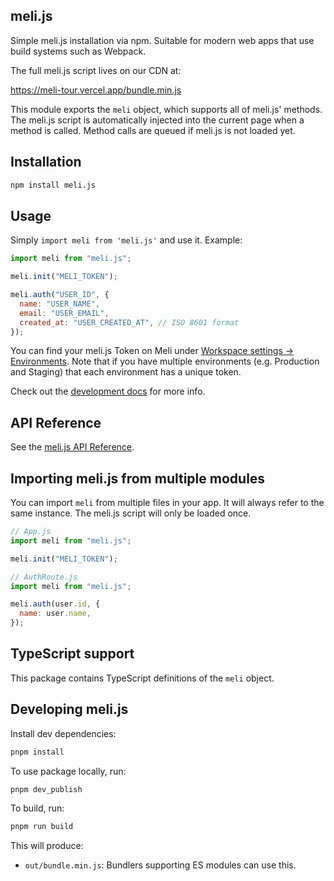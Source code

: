 ## meli.js

Simple meli.js installation via npm. Suitable for modern web apps that use build systems such as Webpack.

The full meli.js script lives on our CDN at:

https://meli-tour.vercel.app/bundle.min.js

This module exports the `meli` object, which supports all of meli.js' methods. The meli.js script is automatically injected into the current page when a method is called. Method calls are queued if meli.js is not loaded yet.

## Installation

```sh
npm install meli.js
```

## Usage

Simply `import meli from 'meli.js'` and use it. Example:

```js
import meli from "meli.js";

meli.init("MELI_TOKEN");

meli.auth("USER_ID", {
  name: "USER_NAME",
  email: "USER_EMAIL",
  created_at: "USER_CREATED_AT", // ISO 8601 format
});
```

You can find your meli.js Token on Meli under [Workspace settings -> Environments](https://www.meli-ai.com/dashboard/workspace). Note that if you have multiple environments (e.g. Production and Staging) that each environment has a unique token.

Check out the [development docs](https://docs.meli-ai.com/introduction) for more info.

## API Reference

See the [meli.js API Reference](https://docs.meli-ai.com/api-reference/introduction).

## Importing meli.js from multiple modules

You can import `meli` from multiple files in your app. It will always refer to the same instance. The meli.js script will only be loaded once.

```js
// App.js
import meli from "meli.js";

meli.init("MELI_TOKEN");

// AuthRoute.js
import meli from "meli.js";

meli.auth(user.id, {
  name: user.name,
});
```

## TypeScript support

This package contains TypeScript definitions of the `meli` object.

## Developing meli.js

Install dev dependencies:

```sh
pnpm install
```

To use package locally, run:

```sh
pnpm dev_publish
```

To build, run:

```sh
pnpm run build
```

This will produce:

- `out/bundle.min.js`: Bundlers supporting ES modules can use this.
